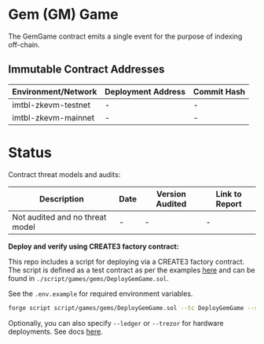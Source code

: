 # Gem (GM) Game

The GemGame contract emits a single event for the purpose of indexing off-chain.

## Immutable Contract Addresses

| Environment/Network      | Deployment Address | Commit Hash |
|--------------------------|--------------------|-------------|
| imtbl-zkevm-testnet      | -                  | -           |
| imtbl-zkevm-mainnet      | -                  | -           |

# Status

Contract threat models and audits:

| Description               | Date             |Version Audited  | Link to Report |
|---------------------------|------------------|-----------------|----------------|
| Not audited and no threat model              | -                | -               | -              |


**Deploy and verify using CREATE3 factory contract:**

This repo includes a script for deploying via a CREATE3 factory contract. The script is defined as a test contract as per the examples [here](https://book.getfoundry.sh/reference/forge/forge-script#examples) and can be found in `./script/games/gems/DeployGemGame.sol`.

See the `.env.example` for required environment variables.

```sh
forge script script/games/gems/DeployGemGame.sol --tc DeployGemGame --sig "deploy()" -vvv --rpc-url {rpc-url} --broadcast --verifier-url https://explorer.immutable.com/api --verifier blockscout --verify --gas-price 10gwei
```

Optionally, you can also specify `--ledger` or `--trezor` for hardware deployments. See docs [here](https://book.getfoundry.sh/reference/forge/forge-script#wallet-options---hardware-wallet).